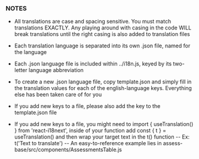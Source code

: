 ### NOTES

* All translations are case and spacing sensitive. You must match translations EXACTLY. Any playing around with casing in the code WILL break translations until the right casing is also added to translation files

* Each translation language is separated into its own .json file, named for the language

* Each .json language file is included within ../i18n.js, keyed by its two-letter language abbreviation

* To create a new .json language file, copy template.json and simply fill in the translation values for each of the english-language keys. Everything else has been taken care of for you

* If you add new keys to a file, please also add the key to the template.json file

* If you add new keys to a file, you might need to import { useTranslation() } from 'react-i18next', inside of your function add const { t } = useTranslation() and then wrap your target text in the t() function -- Ex: t('Text to translate') -- An easy-to-reference example lies in assess-base/src/components/AssessmentsTable.js